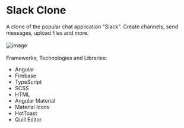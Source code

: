 # Slack Clone

A clone of the popular chat application "Slack". Create channels, send messages, upload files and more.
<br>
<br>
![image](https://github.com/mikemeyer186/slackclone/assets/112903209/6978dc0b-1cd3-4a7d-bdcf-e782c0ea7fd2)
<br>
<br>
Frameworks, Technologies and Libraries:
- Angular
- Firebase
- TypeScript
- SCSS
- HTML
- Angular Material
- Material Icons
- HotToast
- Quill Editor
